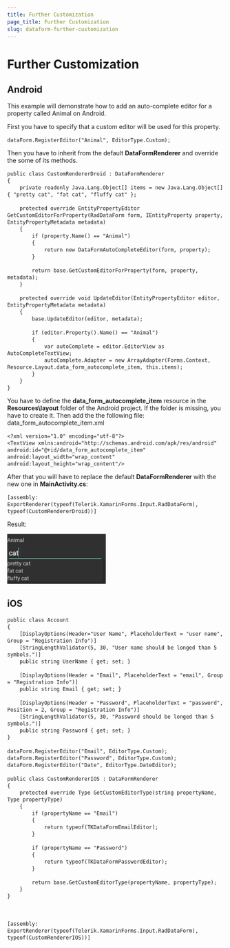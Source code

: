 ```yaml
---
title: Further Customization
page_title: Further Customization
slug: dataform-further-customization
---
```


# Further Customization

## Android

This example will demonstrate how to add an auto-complete editor for a property called Animal on Android.

First you have to specify that a custom editor will be used for this property.

	dataForm.RegisterEditor("Animal", EditorType.Custom);

Then you have to inherit from the default **DataFormRenderer** and override the some of its methods.

	public class CustomRendererDroid : DataFormRenderer
	{
	    private readonly Java.Lang.Object[] items = new Java.Lang.Object[] { "pretty cat", "fat cat", "fluffy cat" };
	
	    protected override EntityPropertyEditor GetCustomEditorForProperty(RadDataForm form, IEntityProperty property, EntityPropertyMetadata metadata)
	    {           
	        if (property.Name() == "Animal")
	        {
	            return new DataFormAutoCompleteEditor(form, property);
	        }
	
	        return base.GetCustomEditorForProperty(form, property, metadata);
	    }
	
	    protected override void UpdateEditor(EntityPropertyEditor editor, EntityPropertyMetadata metadata)
	    {
			base.UpdateEditor(editor, metadata);

	        if (editor.Property().Name() == "Animal")
	        {
	            var autoComplete = editor.EditorView as AutoCompleteTextView;
	            autoComplete.Adapter = new ArrayAdapter(Forms.Context, Resource.Layout.data_form_autocomplete_item, this.items);
	        }
	    }
	}

You have to define the **data\_form\_autocomplete\_item** resource in the **Resources\\layout** folder of the Android project. If the folder is missing, you have to create it. Then add the the following file: data\_form\_autocomplete\_item\.xml

    <?xml version="1.0" encoding="utf-8"?>
    <TextView xmlns:android="http://schemas.android.com/apk/res/android"
    android:id="@+id/data_form_autocomplete_item"
    android:layout_width="wrap_content"
    android:layout_height="wrap_content"/>



After that you will have to replace the default **DataFormRenderer** with the new one in **MainActivity.cs**:

	[assembly: ExportRenderer(typeof(Telerik.XamarinForms.Input.RadDataForm), typeof(CustomRendererDroid))]

Result:

![AutoComplete Editor](images/dataform-custom-renderer-android.png)

## iOS

	public class Account
	{
	    [DisplayOptions(Header="User Name", PlaceholderText = "user name", Group = "Registration Info")]
	    [StringLengthValidator(5, 30, "User name should be longed than 5 symbols.")]
	    public string UserName { get; set; }
	
	    [DisplayOptions(Header = "Email", PlaceholderText = "email", Group = "Registration Info")]
	    public string Email { get; set; }
	
	    [DisplayOptions(Header = "Password", PlaceholderText = "password", Position = 2, Group = "Registration Info")]
	    [StringLengthValidator(5, 30, "Password should be longed than 5 symbols.")]
	    public string Password { get; set; }
	}

	dataForm.RegisterEditor("Email", EditorType.Custom);
	dataForm.RegisterEditor("Password", EditorType.Custom);
	dataForm.RegisterEditor("Date", EditorType.DateEditor);

	public class CustomRendererIOS : DataFormRenderer
	{
	    protected override Type GetCustomEditorType(string propertyName, Type propertyType)
	    {
	        if (propertyName == "Email")
	        {
	            return typeof(TKDataFormEmailEditor);
	        }
	
	        if (propertyName == "Password")
	        {
	            return typeof(TKDataFormPasswordEditor);
	        }
	
	        return base.GetCustomEditorType(propertyName, propertyType);
	    }
	}



	[assembly: ExportRenderer(typeof(Telerik.XamarinForms.Input.RadDataForm), typeof(CustomRendererIOS))]